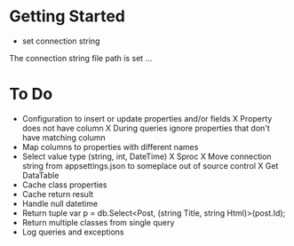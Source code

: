 ﻿# Getting Started
* set connection string

The connection string file path is set ...

# To Do
* Configuration to insert or update properties and/or fields
X Property does not have column
X During queries ignore properties that don't have matching column
* Map columns to properties with different names
* Select value type (string, int, DateTime)
X Sproc
X Move connection string from appsettings.json to someplace out of source control
X Get DataTable
* Cache class properties
* Cache return result
* Handle null datetime
* Return tuple var p = db.Select<Post, (string Title, string Html)>(post.Id);
* Return multiple classes from single query
* Log queries and exceptions